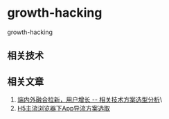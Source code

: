 # growth-hacking
growth-hacking

## 相关技术
## 相关文章
1. [端内外融合拉新，用户增长 -- 相关技术方案选型分析](https://awhisper.github.io/2018/08/15/web-native-growth/)\
2. [H5主流浏览器下App导流方案选取](http://awhisper.github.io/2018/03/24/wap-app-growth/)
